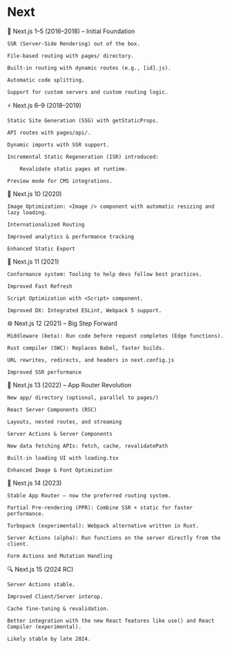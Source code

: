 # Next

🚀 Next.js 1–5 (2016–2018) – Initial Foundation

    SSR (Server-Side Rendering) out of the box.

    File-based routing with pages/ directory.

    Built-in routing with dynamic routes (e.g., [id].js).

    Automatic code splitting.

    Support for custom servers and custom routing logic.

⚡ Next.js 6–9 (2018–2019)

    Static Site Generation (SSG) with getStaticProps.

    API routes with pages/api/.

    Dynamic imports with SSR support.

    Incremental Static Regeneration (ISR) introduced:

        Revalidate static pages at runtime.

    Preview mode for CMS integrations.

🧱 Next.js 10 (2020)

    Image Optimization: <Image /> component with automatic resizing and lazy loading.

    Internationalized Routing

    Improved analytics & performance tracking

    Enhanced Static Export

🧪 Next.js 11 (2021)

    Conformance system: Tooling to help devs follow best practices.

    Improved Fast Refresh

    Script Optimization with <Script> component.

    Improved DX: Integrated ESLint, Webpack 5 support.

⚙️ Next.js 12 (2021) – Big Step Forward

    Middleware (beta): Run code before request completes (Edge functions).

    Rust compiler (SWC): Replaces Babel, faster builds.

    URL rewrites, redirects, and headers in next.config.js

    Improved SSR performance

🔮 Next.js 13 (2022) – App Router Revolution

    New app/ directory (optional, parallel to pages/)

    React Server Components (RSC)

    Layouts, nested routes, and streaming

    Server Actions & Server Components

    New data fetching APIs: fetch, cache, revalidatePath

    Built-in loading UI with loading.tsx

    Enhanced Image & Font Optimization

🚀 Next.js 14 (2023)

    Stable App Router — now the preferred routing system.

    Partial Pre-rendering (PPR): Combine SSR + static for faster performance.

    Turbopack (experimental): Webpack alternative written in Rust.

    Server Actions (alpha): Run functions on the server directly from the client.

    Form Actions and Mutation Handling

🔍 Next.js 15 (2024 RC)

    Server Actions stable.

    Improved Client/Server interop.

    Cache fine-tuning & revalidation.

    Better integration with the new React features like use() and React Compiler (experimental).

    Likely stable by late 2024.

